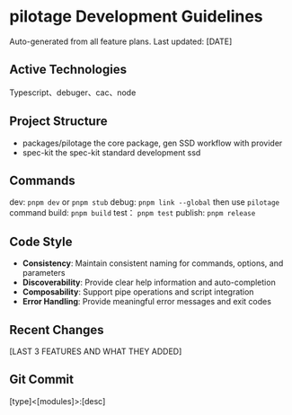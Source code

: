 # pilotage Development Guidelines

Auto-generated from all feature plans. Last updated: [DATE]

## Active Technologies
Typescript、debuger、cac、node

## Project Structure
- packages/pilotage the core package, gen SSD workflow with provider
- spec-kit the spec-kit standard development ssd

## Commands
dev: `pnpm dev` or `pnpm stub`
debug: `pnpm link --global` then use `pilotage` command
build: `pnpm build`
test： `pnpm test`
publish: `pnpm release`

## Code Style
- **Consistency**: Maintain consistent naming for commands, options, and parameters
- **Discoverability**: Provide clear help information and auto-completion
- **Composability**: Support pipe operations and script integration
- **Error Handling**: Provide meaningful error messages and exit codes

## Recent Changes
[LAST 3 FEATURES AND WHAT THEY ADDED]

## Git Commit

[type]<[modules]>:[desc]
